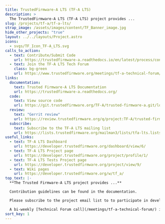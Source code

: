 ```yaml
---
title: TrustedFirmware-A LTS (TF-A LTS)
description: >
  The TrustedFirmware-A LTS (TF-A LTS) project provides ...
slug: /projects/tf-a/tf-a-lts/
strap_image: /assets/images/content/TF_Banner_image.jpg
hide_other_projects: "true"
layout: ../../layouts/Project.astro
icons:
  - svgs/TF_Icon_TF-A_LTS.svg
calls_to_action:
  - text: Contribute/Submit Code
    url: https://trustedfirmware-a.readthedocs.io/en/latest/process/contributing.html
  - text: Join the TF-A LTS Tech Forum
    class: bg-green
    url: https://www.trustedfirmware.org/meetings/tf-a-technical-forum/
links:
  documentation:
    text: Trusted Firmware-A LTS Documentation
    url: https://trustedfirmware-a.readthedocs.org/
  code:
    text: View source code
    url: https://git.trustedfirmware.org/TF-A/trusted-firmware-a.git/log/?h=lts-v2.8
  review:
    text: "Gerrit review"
    url: https://review.trustedfirmware.org/q/project:TF-A/trusted-firmware-a+branch:lts-v2.8
  subscribe:
    text: Subscribe to the TF-A LTS mailing list
    url: https://lists.trustedfirmware.org/mailman3/lists/tfa-lts.lists.trustedfirmware.org/
useful_links:
  - text: TF-A LTS Dashboard
    url: https://developer.trustedfirmware.org/dashboard/view/6/
  - text: TF-A LTS Project page
    url: https://developer.trustedfirmware.org/project/profile/1/
  - text: TF-A LTS Tests Project page
    url: https://developer.trustedfirmware.org/project/view/9/
  - text: Wiki pages
    url: https://developer.trustedfirmware.org/w/tf_a/
top_text: |-
  **The Trusted Firmware-A LTS project provides ...**

  Contribution guidelines can be found in the documentation.

  Please subscribe to the project email list to to participate in development discussions.

  A bi-weekly [Technical Forum call](/meetings/tf-a-technical-forum/) is held to discuss technical subjects.
sort_key: 1
---
```

